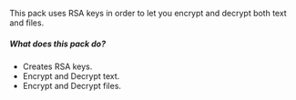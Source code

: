 This pack uses RSA keys in order to let you encrypt and decrypt both text and files.

##### What does this pack do?
- Creates RSA keys.
- Encrypt and Decrypt text.
- Encrypt and Decrypt files.

